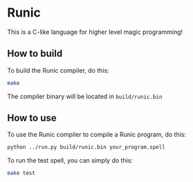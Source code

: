 # Runic

This is a C-like language for higher level magic programming!

## How to build

To build the Runic compiler, do this:
```bash
make
```

The compiler binary will be located in `build/runic.bin`

## How to use

To use the Runic compiler to compile a Runic program, do this:

```bash
python ../run.py build/runic.bin your_program.spell
```

To run the test spell, you can simply do this:
```bash
make test
```
